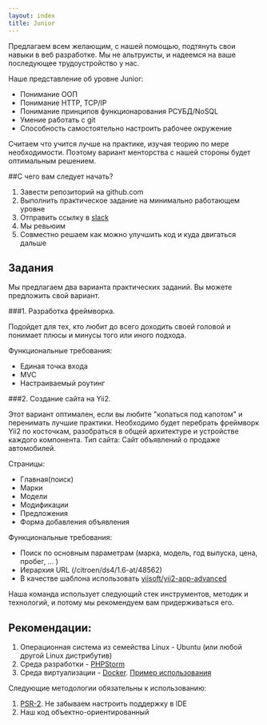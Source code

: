 ```yaml
---
layout: index
title: Junior
---
```


Предлагаем всем желающим, с нашей помощью, подтянуть свои навыки в веб разработке.
Мы не альтруисты, и надеемся на ваше последующее трудоустройство у нас.

Наше представление об уровне Junior:

* Понимание ООП
* Понимание HTTP, TCP/IP
* Понимание принципов функционарования РСУБД/NoSQL
* Умение работать с git
* Способность самостоятельно настроить рабочее окружение

Считаем что учится лучше на практике, изучая теорию по мере необходимости.
Поэтому вариант менторства с нашей стороны будет оптимальным решением.

##С чего вам следует начать?

1. Завести репозиторий на github.com
2. Выполнить практическое задание на минимально работающем уровне
3. Отправить ссылку в [slack](/education/slack)
4. Мы ревьюим
5. Совместно решаем как можно улучшить код и куда двигаться дальше

## Задания
Мы предлагаем два варианта практических заданий. Вы можете предложить свой вариант.

###1. Разработка фреймворка.

Подойдет для тех, кто любит до всего доходить своей головой и понимает плюсы и минусы того или иного подхода.

Функциональные требования:

* Единая точка входа
* MVC
* Настраиваемый роутинг

###2. Создание сайта на Yii2.

Этот вариант оптимален, если вы любите "копаться под капотом" и перенимать лучшие практики. Необходимо будет перебрать фреймворк Yii2 по косточкам, разобраться в общей архитектуре и устройстве каждого компонента.
Тип сайта: Сайт объявлений о продаже автомобилей.

Страницы:

 * Главная(поиск)
 * Марки
 * Модели
 * Модификации
 * Предложения
 * Форма добавления объявления

Функциональные требования:
* Поиск по основным параметрам (марка, модель, год выпуска, цена, пробег, ... )
* Иерархия URL (/citroen/ds4/1.6-at/48562)
* В качестве шаблона использовать [yiisoft/yii2-app-advanced](https://github.com/yiisoft/yii2-app-advanced)

Наша команда использует следующий стек инструментов, методик и технологий, и потому мы рекомендуем вам придерживаться его.
## Рекомендации:

1. Операционная система из семейства Linux - Ubuntu (или любой другой Linux дистрибутив)
2. Среда разработки - [PHPStorm](https://www.jetbrains.com/phpstorm/)
3. Среда виртуализации - [Docker](docker.com). [Пример использования](https://github.com/consultnn/yii2-docker-app-advanced)

Следующие методологии обязательны к использованию:

1. [PSR-2](http://www.php-fig.org/psr/psr-2/). Не забываем настроить поддержку в IDE
4. Наш код объектно-ориентированный
